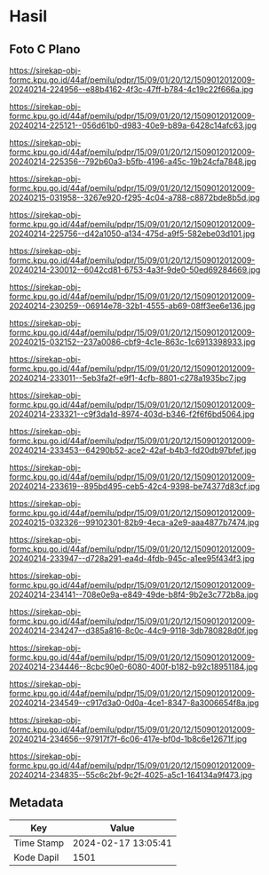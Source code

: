 # Hasil

## Foto C Plano

https://sirekap-obj-formc.kpu.go.id/44af/pemilu/pdpr/15/09/01/20/12/1509012012009-20240214-224956--e88b4162-4f3c-47ff-b784-4c19c22f666a.jpg

https://sirekap-obj-formc.kpu.go.id/44af/pemilu/pdpr/15/09/01/20/12/1509012012009-20240214-225121--056d61b0-d983-40e9-b89a-6428c14afc63.jpg

https://sirekap-obj-formc.kpu.go.id/44af/pemilu/pdpr/15/09/01/20/12/1509012012009-20240214-225356--792b60a3-b5fb-4196-a45c-19b24cfa7848.jpg

https://sirekap-obj-formc.kpu.go.id/44af/pemilu/pdpr/15/09/01/20/12/1509012012009-20240215-031958--3267e920-f295-4c04-a788-c8872bde8b5d.jpg

https://sirekap-obj-formc.kpu.go.id/44af/pemilu/pdpr/15/09/01/20/12/1509012012009-20240214-225756--d42a1050-a134-475d-a9f5-582ebe03d101.jpg

https://sirekap-obj-formc.kpu.go.id/44af/pemilu/pdpr/15/09/01/20/12/1509012012009-20240214-230012--6042cd81-6753-4a3f-9de0-50ed69284669.jpg

https://sirekap-obj-formc.kpu.go.id/44af/pemilu/pdpr/15/09/01/20/12/1509012012009-20240214-230259--06914e78-32b1-4555-ab69-08ff3ee6e136.jpg

https://sirekap-obj-formc.kpu.go.id/44af/pemilu/pdpr/15/09/01/20/12/1509012012009-20240215-032152--237a0086-cbf9-4c1e-863c-1c6913398933.jpg

https://sirekap-obj-formc.kpu.go.id/44af/pemilu/pdpr/15/09/01/20/12/1509012012009-20240214-233011--5eb3fa2f-e9f1-4cfb-8801-c278a1935bc7.jpg

https://sirekap-obj-formc.kpu.go.id/44af/pemilu/pdpr/15/09/01/20/12/1509012012009-20240214-233321--c9f3da1d-8974-403d-b346-f2f6f6bd5064.jpg

https://sirekap-obj-formc.kpu.go.id/44af/pemilu/pdpr/15/09/01/20/12/1509012012009-20240214-233453--64290b52-ace2-42af-b4b3-fd20db97bfef.jpg

https://sirekap-obj-formc.kpu.go.id/44af/pemilu/pdpr/15/09/01/20/12/1509012012009-20240214-233619--895bd495-ceb5-42c4-9398-be74377d83cf.jpg

https://sirekap-obj-formc.kpu.go.id/44af/pemilu/pdpr/15/09/01/20/12/1509012012009-20240215-032326--99102301-82b9-4eca-a2e9-aaa4877b7474.jpg

https://sirekap-obj-formc.kpu.go.id/44af/pemilu/pdpr/15/09/01/20/12/1509012012009-20240214-233947--d728a291-ea4d-4fdb-945c-a1ee95f434f3.jpg

https://sirekap-obj-formc.kpu.go.id/44af/pemilu/pdpr/15/09/01/20/12/1509012012009-20240214-234141--708e0e9a-e849-49de-b8f4-9b2e3c772b8a.jpg

https://sirekap-obj-formc.kpu.go.id/44af/pemilu/pdpr/15/09/01/20/12/1509012012009-20240214-234247--d385a816-8c0c-44c9-9118-3db780828d0f.jpg

https://sirekap-obj-formc.kpu.go.id/44af/pemilu/pdpr/15/09/01/20/12/1509012012009-20240214-234446--8cbc90e0-6080-400f-b182-b92c18951184.jpg

https://sirekap-obj-formc.kpu.go.id/44af/pemilu/pdpr/15/09/01/20/12/1509012012009-20240214-234549--c917d3a0-0d0a-4ce1-8347-8a3006654f8a.jpg

https://sirekap-obj-formc.kpu.go.id/44af/pemilu/pdpr/15/09/01/20/12/1509012012009-20240214-234656--97917f7f-6c06-417e-bf0d-1b8c6e12671f.jpg

https://sirekap-obj-formc.kpu.go.id/44af/pemilu/pdpr/15/09/01/20/12/1509012012009-20240214-234835--55c6c2bf-9c2f-4025-a5c1-164134a9f473.jpg


## Metadata

| Key        | Value               |
| ---------- | ------------------- |
| Time Stamp | 2024-02-17 13:05:41 |
| Kode Dapil | 1501                |



